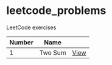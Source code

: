 # leetcode_problems
LeetCode exercises

|Number|Name||
|-----|-----|-----|
|1|Two Sum|[View](https://github.com/LucasGPrudente/leetcode_problems/tree/main/0001_two_sum)|
